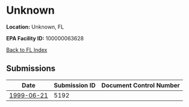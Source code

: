 # Unknown

**Location:** Unknown, FL

**EPA Facility ID:** 100000063628

[Back to FL Index](../../index.md)

## Submissions

| Date | Submission ID | Document Control Number |
|------|--------------|-------------------------|
| [1999-06-21](submissions/5192.md) | 5192 |  |
